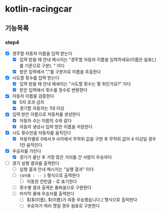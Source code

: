 # kotlin-racingcar

## 기능목록

### step4
- [x] 경주할 자동차 이름을 입력 받는다 
  - [x] 입력 받을 때 안내 메시지는 "경주할 자동차 이름을 입력하세요(이름은 쉼표(,)를 기준으로 구분).
    " 이다
  - [x] 받은 입력에서 ","를 구분자로 이름을 추출한다
- [x] 시도할 횟수를 입력 받는다 
  - [x] 입력 받을 때 안내 메세지는 "시도할 횟수는 몇 회인가요?" 이다 
  - [x] 받은 입력에서 횟수를 정수로 변환한다
- [x] 자동차 이름을 검증한다
  - [x] 5자 초과 금지 
  - [x] 경기할 자동차는 1대 이상
- [x] 입력 받은 이름으로 자동차를 생성한다 
  - [x] 자동차 수는 이름의 수와 같다 
  - [x] 자동차 생성시 입력 받은 이름을 저장한다
- [x] 시도 횟수만큼 자동차를 움직인다
  - [x] 자동차별로 0에서 9 사이에서 무작위 값을 구한 후 무작위 값이 4 이상일 경우 1칸 움직인다
- [x] 우승자를 가린다 
  - [x] 경기가 끝난 후 가장 많은 거리를 간 사람이 우승자다 
- [ ] 경기 실행 결과를 출력한다 
  - [ ] 실행 결과 안내 메시지는 "실행 결과" 이다 
  - [ ] `{$이름 : -- }` 형식으로 출력한다 
    - [ ] 이동한 칸만큼 - 로 표기한다 
  - [ ] 횟수별 결과 출력은 줄바꿈으로 구분한다
  - [ ] 마지막 줄에 우승자를 출력한다 
    - [ ] ${${이름}, ${이름}가 최종 우승했습니다.}`형식으로 출력한다 
    - [ ] 우승자가 여러 명일 경우 쉼표로 구분한다
